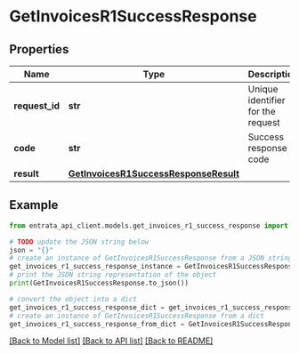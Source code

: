 # GetInvoicesR1SuccessResponse


## Properties

Name | Type | Description | Notes
------------ | ------------- | ------------- | -------------
**request_id** | **str** | Unique identifier for the request | [optional] 
**code** | **str** | Success response code | [optional] 
**result** | [**GetInvoicesR1SuccessResponseResult**](GetInvoicesR1SuccessResponseResult.md) |  | [optional] 

## Example

```python
from entrata_api_client.models.get_invoices_r1_success_response import GetInvoicesR1SuccessResponse

# TODO update the JSON string below
json = "{}"
# create an instance of GetInvoicesR1SuccessResponse from a JSON string
get_invoices_r1_success_response_instance = GetInvoicesR1SuccessResponse.from_json(json)
# print the JSON string representation of the object
print(GetInvoicesR1SuccessResponse.to_json())

# convert the object into a dict
get_invoices_r1_success_response_dict = get_invoices_r1_success_response_instance.to_dict()
# create an instance of GetInvoicesR1SuccessResponse from a dict
get_invoices_r1_success_response_from_dict = GetInvoicesR1SuccessResponse.from_dict(get_invoices_r1_success_response_dict)
```
[[Back to Model list]](../README.md#documentation-for-models) [[Back to API list]](../README.md#documentation-for-api-endpoints) [[Back to README]](../README.md)


